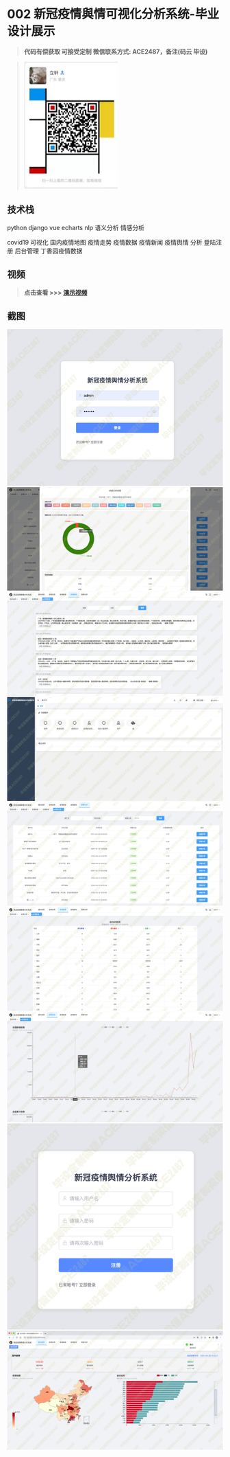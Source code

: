 # 002 新冠疫情與情可视化分析系统-毕业设计展示

> **代码有偿获取 可接受定制 微信联系方式: ACE2487，备注(码云 毕设)**

> ![](./qrcode.jpg)

## 技术栈

python django vue echarts nlp 语义分析 情感分析

covid19 可视化 国内疫情地图 疫情走势 疫情数据 疫情新闻 疫情舆情 分析 登陆注册 后台管理 丁香园疫情数据

## 视频

> **点击查看 \>\>\> [演示视频](https://www.bilibili.com/video/BV1v34y1C7Dt/)**

## 截图

![](./01.png)
![](./02.png)
![](./03.png)
![](./04.png)
![](./05.png)
![](./06.png)
![](./07.png)
![](./08.png)
![](./09.png)